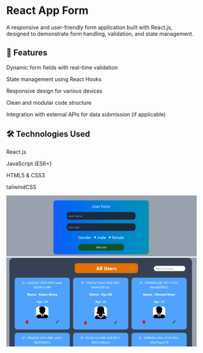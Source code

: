 # React App Form
A responsive and user-friendly form application built with React.js, designed to demonstrate form handling, validation, and state management.

## 🚀 Features
Dynamic form fields with real-time validation

State management using React Hooks

Responsive design for various devices

Clean and modular code structure

Integration with external APIs for data submission (if applicable)

## 🛠️ Technologies Used
React.js

JavaScript (ES6+)

HTML5 & CSS3

tailwindCSS

<img src ="./Demo1.jpg" alt = "image" />
<img src ="./Demo2.jpg" alt = "image" />